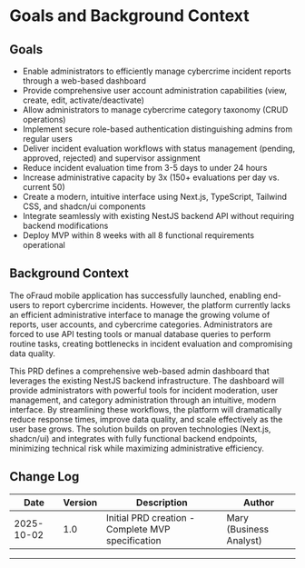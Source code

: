# Goals and Background Context

## Goals

- Enable administrators to efficiently manage cybercrime incident reports through a web-based dashboard
- Provide comprehensive user account administration capabilities (view, create, edit, activate/deactivate)
- Allow administrators to manage cybercrime category taxonomy (CRUD operations)
- Implement secure role-based authentication distinguishing admins from regular users
- Deliver incident evaluation workflows with status management (pending, approved, rejected) and supervisor assignment
- Reduce incident evaluation time from 3-5 days to under 24 hours
- Increase administrative capacity by 3x (150+ evaluations per day vs. current 50)
- Create a modern, intuitive interface using Next.js, TypeScript, Tailwind CSS, and shadcn/ui components
- Integrate seamlessly with existing NestJS backend API without requiring backend modifications
- Deploy MVP within 8 weeks with all 8 functional requirements operational

## Background Context

The oFraud mobile application has successfully launched, enabling end-users to report cybercrime incidents. However, the platform currently lacks an efficient administrative interface to manage the growing volume of reports, user accounts, and cybercrime categories. Administrators are forced to use API testing tools or manual database queries to perform routine tasks, creating bottlenecks in incident evaluation and compromising data quality.

This PRD defines a comprehensive web-based admin dashboard that leverages the existing NestJS backend infrastructure. The dashboard will provide administrators with powerful tools for incident moderation, user management, and category administration through an intuitive, modern interface. By streamlining these workflows, the platform will dramatically reduce response times, improve data quality, and scale effectively as the user base grows. The solution builds on proven technologies (Next.js, shadcn/ui) and integrates with fully functional backend endpoints, minimizing technical risk while maximizing administrative efficiency.

## Change Log

| Date | Version | Description | Author |
|------|---------|-------------|--------|
| 2025-10-02 | 1.0 | Initial PRD creation - Complete MVP specification | Mary (Business Analyst) |

---
